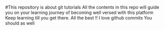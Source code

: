 #This repository is about git tutorials
All the contents in this repo will guide you on your learning journey of becoming well versed with this platform
Keep learning till you get there. 
All the best !!
I love github commits
You should as well
